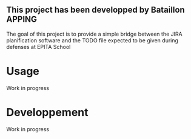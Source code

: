 ## This project has been developped by Bataillon APPING

The goal of this project is to provide a simple bridge between the JIRA
planification software and the TODO file expected to be given during defenses at EPITA School

# Usage

Work in progress

# Developpement

Work in progress